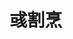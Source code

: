 ---
title: "彧割烹"
description: "彧割烹"
layout: shop
keywords:
  - 美食競賽
  - 台灣美食
  - 美食精選
datePublished: "2025-06-30"
dateModified: "2025-07-02"
city: "台北市"
district: "松山區"
address: "台北市松山區三民路9-1號"
phone: "0225030303"
geo: "25.053963694958494, 121.56328369553202"
google_map: "https://maps.app.goo.gl/g3MNvNsAnwYXJKbd8"
footinder: "https://footinder.com.tw/%E5%8F%B0%E5%8C%97%E5%B8%82%E6%9D%BE%E5%B1%B1%E5%8D%80/9076/"
official: "https://www.facebook.com/yugepeng/"
award:
  - name: "500盤"
    year: "2024"
    entries:
      - dishes:
          - "鰻魚釜飯"

---